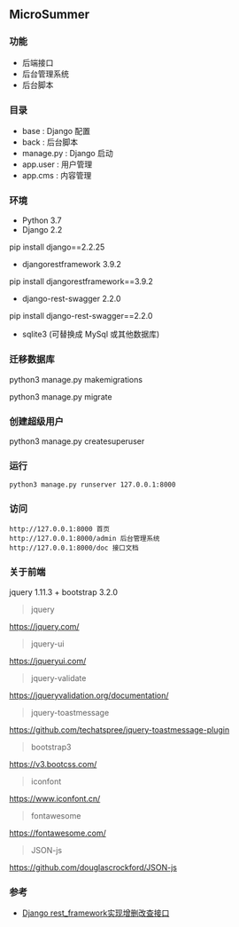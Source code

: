 ## MicroSummer

### 功能

- 后端接口
- 后台管理系统
- 后台脚本

### 目录

- base : Django 配置
- back : 后台脚本
- manage.py : Django 启动
- app.user : 用户管理
- app.cms : 内容管理

### 环境

- Python 3.7
- Django 2.2

pip install django==2.2.25

- djangorestframework 3.9.2

pip install djangorestframework==3.9.2

- django-rest-swagger 2.2.0

pip install django-rest-swagger==2.2.0

- sqlite3 (可替换成 MySql 或其他数据库)

### 迁移数据库

python3 manage.py makemigrations

python3 manage.py migrate

### 创建超级用户

python3 manage.py createsuperuser

### 运行

```
python3 manage.py runserver 127.0.0.1:8000
```

### 访问

```
http://127.0.0.1:8000 首页
http://127.0.0.1:8000/admin 后台管理系统
http://127.0.0.1:8000/doc 接口文档
```

### 关于前端

jquery 1.11.3 + bootstrap 3.2.0

>jquery

https://jquery.com/

>jquery-ui

https://jqueryui.com/

>jquery-validate

https://jqueryvalidation.org/documentation/

>jquery-toastmessage

https://github.com/techatspree/jquery-toastmessage-plugin

>bootstrap3

https://v3.bootcss.com/

>iconfont

https://www.iconfont.cn/

>fontawesome

https://fontawesome.com/

>JSON-js

https://github.com/douglascrockford/JSON-js

### 参考

- [Django rest_framework实现增删改查接口](https://www.cnblogs.com/ghylpb/p/12115512.html)
